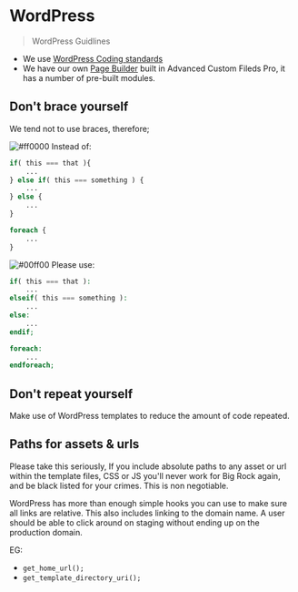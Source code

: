 # WordPress

> WordPress Guidlines

- We use [WordPress Coding standards](https://codex.wordpress.org/WordPress_Coding_Standards)
- We have our own [Page Builder](./wordpress/page-builder.md) built in Advanced Custom Fileds Pro, it has a number of pre-built modules.

## Don't brace yourself

We tend not to use braces, therefore;

![#ff0000](https://placehold.it/15/ff0000/000000?text=+) Instead of:
```php
if( this === that ){
	...
} else if( this === something ) {
	...
} else {
	...
}
```

```php
foreach {
	...
}
```

![#00ff00](https://placehold.it/15/00ff00/000000?text=+) Please use:
```php
if( this === that ):
	...
elseif( this === something ):
	...
else:
	...
endif;
```

```php
foreach:
	...
endforeach;
```

## Don't repeat yourself

Make use of WordPress templates to reduce the amount of code repeated.

## Paths for assets & urls

Please take this seriously, If you include absolute paths to any asset or url within the template files, CSS or JS you'll never work for Big Rock again, and be black listed for your crimes. This is non negotiable.

WordPress has more than enough simple hooks you can use to make sure all links are relative. This also includes linking to the domain name. A user should be able to click around on staging without ending up on the production domain.

EG:

- ```get_home_url();```
- ```get_template_directory_uri();```
